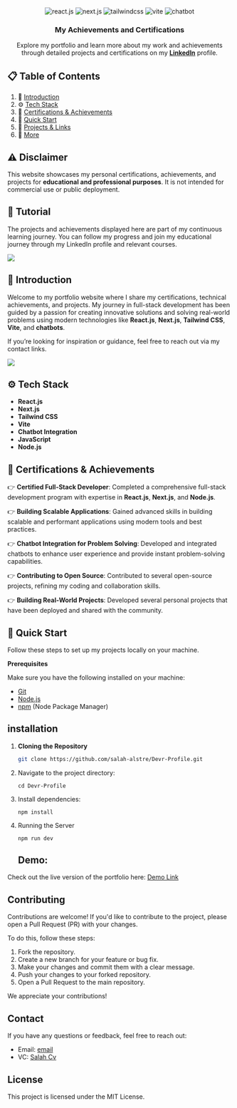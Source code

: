 <div align="center">
  <br />
    <a href="https://www.linkedin.com/in/your-profile-link" target="_blank">
    </a>
  <br />

  <div>
    <img src="https://img.shields.io/badge/-React_JS-black?style=for-the-badge&logoColor=white&logo=react&color=61DAFB" alt="react.js" />
    <img src="https://img.shields.io/badge/-Next_JS-black?style=for-the-badge&logoColor=white&logo=next.js&color=000000" alt="next.js" />
    <img src="https://img.shields.io/badge/-Tailwind_CSS-black?style=for-the-badge&logoColor=white&logo=tailwindcss&color=06B6D4" alt="tailwindcss" />
    <img src="https://img.shields.io/badge/-Vite-black?style=for-the-badge&logoColor=white&logo=vite&color=646CFF" alt="vite" />
    <img src="https://img.shields.io/badge/-Chatbot-black?style=for-the-badge&logoColor=white&logo=robot&color=00BFFF" alt="chatbot" />
  </div>

  <h3 align="center">My Achievements and Certifications</h3>

   <div align="center">
     Explore my portfolio and learn more about my work and achievements through detailed projects and certifications on my <a href="https://www.linkedin.com/in/your-profile-link" target="_blank"><b>LinkedIn</b></a> profile.
    </div>
</div>

## 📋 <a name="table">Table of Contents</a>

1. 🤖 [Introduction](#introduction)
2. ⚙️ [Tech Stack](#tech-stack)
3. 🔋 [Certifications & Achievements](#certifications)
4. 🤸 [Quick Start](#quick-start)
5. 🔗 [Projects & Links](#projects)
6. 🚀 [More](#more)

## ⚠️ Disclaimer

This website showcases my personal certifications, achievements, and projects for **educational and professional purposes**. It is not intended for commercial use or public deployment.

## 🚨 Tutorial

The projects and achievements displayed here are part of my continuous learning journey. You can follow my progress and join my educational journey through my LinkedIn profile and relevant courses.

<a href="https://www.youtube.com/@yourchannel" target="_blank"><img src="https://link-to-your-thumbnail-image" /></a>

## <a name="introduction">🤖 Introduction</a>

Welcome to my portfolio website where I share my certifications, technical achievements, and projects. My journey in full-stack development has been guided by a passion for creating innovative solutions and solving real-world problems using modern technologies like **React.js**, **Next.js**, **Tailwind CSS**, **Vite**, and **chatbots**.

If you’re looking for inspiration or guidance, feel free to reach out via my contact links.

<a href="https://discord.com/invite/your-discord-link" target="_blank"><img src="https://link-to-discord-icon" /></a>

## <a name="tech-stack">⚙️ Tech Stack</a>

- **React.js**
- **Next.js**
- **Tailwind CSS**
- **Vite**
- **Chatbot Integration**
- **JavaScript**
- **Node.js**

## <a name="certifications">🔋 Certifications & Achievements</a>

👉 **Certified Full-Stack Developer**: Completed a comprehensive full-stack development program with expertise in **React.js**, **Next.js**, and **Node.js**.

👉 **Building Scalable Applications**: Gained advanced skills in building scalable and performant applications using modern tools and best practices.

👉 **Chatbot Integration for Problem Solving**: Developed and integrated chatbots to enhance user experience and provide instant problem-solving capabilities.

👉 **Contributing to Open Source**: Contributed to several open-source projects, refining my coding and collaboration skills.

👉 **Building Real-World Projects**: Developed several personal projects that have been deployed and shared with the community.

## <a name="quick-start">🤸 Quick Start</a>

Follow these steps to set up my projects locally on your machine.

**Prerequisites**

Make sure you have the following installed on your machine:

- [Git](https://git-scm.com/)
- [Node.js](https://nodejs.org/en)
- [npm](https://www.npmjs.com/) (Node Package Manager)

  
 ## installation


1. **Cloning the Repository**

   ```bash
   git clone https://github.com/salah-alstre/Devr-Profile.git

2. Navigate to the project directory:

       cd Devr-Profile

4. Install dependencies:

       npm install

5. Running the Server


       npm run dev



   ## Demo:
Check out the live version of the portfolio here: [Demo Link](https://devr-profile.vercel.app/)


## Contributing

Contributions are welcome! If you'd like to contribute to the project, please open a Pull Request (PR) with your changes. 

To do this, follow these steps:

1. Fork the repository.
2. Create a new branch for your feature or bug fix.
3. Make your changes and commit them with a clear message.
4. Push your changes to your forked repository.
5. Open a Pull Request to the main repository.

We appreciate your contributions!



## Contact
If you have any questions or feedback, feel free to reach out:

- Email: [email](mailto:error.salah59@gmail.com)
- VC:    [ Salah Cv ](https://salahcv.site/)

## License
This project is licensed under the MIT License.

